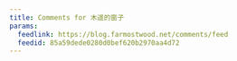 ```yaml
---
title: Comments for 木遥的窗子
params:
  feedlink: https://blog.farmostwood.net/comments/feed
  feedid: 85a59dede0280d0bef620b2970aa4d72
---
```

